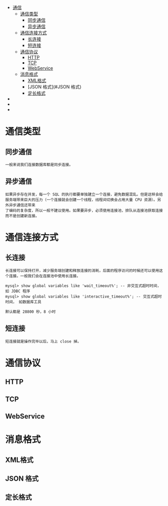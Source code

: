 *  [通信](#通信)
   * [通信类型](#通信类型)
     * [同步通信](#同步通信)
     * [异步通信](#异步通信)
   * [通信连接方式](#通信连接方式)
     * [长连接](#长连接)
     * [短连接](#短连接)
   * [通信协议](#通信协议)
     * [HTTP](#HTTP)
     * [TCP](#TCP)
     * [WebService](#WebService)
   * [消息格式](#消息格式)
     * [XML格式](#XML格式)
     * [JSON 格式](#JSON 格式)
     * [定长格式](#定长格式)
*  []()
*  []()
*  []()

# 通信类型

## 同步通信
   
    一般来说我们连接数据库都是同步连接。
   
## 异步通信

    如果异步存在并发，每一个 SQL 的执行都要单独建立一个连接，避免数据混乱。但是这样会给服务端带来巨大的压力（一个连接就会创建一个线程，线程间切换会占用大量 CPU 资源）。另外异步通信还带来
    了编码的复杂度，所以一般不建议使用。如果要异步，必须使用连接池，排队从连接池获取连接而不是创建新连接。
    
# 通信连接方式

## 长连接

    长连接可以保持打开，减少服务端创建和释放连接的消耗，后面的程序访问的时候还可以使用这个连接。一般我们会在连接池中使用长连接。
    
    mysql> show global variables like 'wait_timeout%'; -- 非交互式超时时间， 如 JDBC 程序
    mysql> show global variables like 'interactive_timeout%'; -- 交互式超时时间， 如数据库工具
    
    默认都是 28800 秒，8 小时

## 短连接

    短连接就是操作完毕以后，马上 close 掉。

# 通信协议

## HTTP

## TCP

## WebService

# 消息格式

## XML格式

## JSON 格式

## 定长格式
